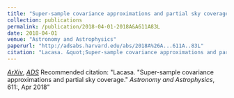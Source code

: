 ```yaml
---
title: "Super-sample covariance approximations and partial sky coverage"
collection: publications
permalink: /publication/2018-04-01-2018A&A611A83L
date: 2018-04-01
venue: "Astronomy and Astrophysics"
paperurl: "http://adsabs.harvard.edu/abs/2018A%26A...611A..83L"
citation: "Lacasa. &quot;Super-sample covariance approximations and partial sky coverage.&quot; <i>Astronomy and Astrophysics</i>, 611:, Apr 2018"
---
```


[*ArXiv*](https://arxiv.org/abs/1612.05958), [*ADS*](http://adsabs.harvard.edu/abs/2018A%26A...611A..83L)
Recommended citation: "Lacasa. &quot;Super-sample covariance approximations and partial sky coverage.&quot; <i>Astronomy and Astrophysics</i>, 611:, Apr 2018"
